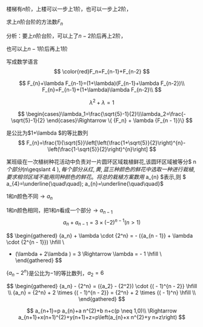 楼梯有$n$阶，上楼可以一步上$1$阶，也可以一步上$2$阶，

求上$n$阶台阶的方法数$F_n$

分析：要上$n$阶台阶，可以上了$n-2$阶后再上$2$阶，

也可以上$n-1$阶后再上$1$阶

写成数学语言
$$
\color{red}F_n=F_{n-1}+F_{n-2}
$$

$$
F_{n}+\lambda F_{n-1}=(1+\lambda)(F_{n-1}+\lambda F_{n-2})\\
F_{n}=F_{n-1}+(1+\lambda)\lambda F_{n-2}\\
$$

$$
\lambda^2+\lambda=1
$$

$$
\begin{cases}\lambda_1=\frac{\sqrt{5}-1}{2}\\\lambda_2=\frac{-\sqrt{5}-1}{2} \end{cases}\Rightarrow \{ {F_n} + \lambda {F_{n - 1}}\}
$$

是公比为$1+\lambda $的等比数列
$$
F_{n}=\frac{1}{\sqrt{5}}\left[\left(\frac{1+\sqrt{5}}{2}\right)^{n}-\left(\frac{1-\sqrt{5}}{2}\right)^{n}\right]
$$





某班级在一次植树种花活动中负责对一片圆环区域栽植鲜花,该圆环区域被等分$ n$个部分$(n\geqslant 4  )$,每个部分从红,黄,蓝三种颜色的鲜花中选取一种进行栽植,要求相邻区域不能用同种颜色的鲜花。将总的栽植方案数用$  a_{n}  $表示,则 $ a_{4}=\underline{\quad\quad}$;$ a_{n}=\underline{\quad\quad}$ 

$1$和$n$颜色不同$\rightarrow a_n$

$1$和$n$颜色相同，把$1$和$n$看成一个部分$\rightarrow a_{n-1}$
$$
a_n+a_{n-1}=3\times(-2)^{n-1}(n>1)
$$

$$
\begin{gathered}
  {a_n} + \lambda  \cdot {2^n} =  - ({a_{n - 1}} + \lambda  \cdot {2^{n - 1}}) \hfill \\
   - (\lambda  + 2\lambda ) = 3 \Rightarrow \lambda  =  - 1 \hfill \\ 
\end{gathered} 
$$

$\{ {a_n} - {2^n}\}$是公比为$-1$的等比数列，$a_2=6$

 	
$$
\begin{gathered}
  {a_n} - {2^n} = ({a_2} - {2^2}) \cdot {( - 1)^{n - 2}} \hfill \\
  {a_n} = {2^n} + 2 \times {( - 1)^{n - 2}} = {2^n} + 2 \times {( - 1)^n} \hfill \\ 
\end{gathered} 
$$

$$
a_{n+1}=p a_{n}+a n^{2}+b n+c(p \neq 1,0)\\ \Rightarrow a_{n+1}+x(n+1)^{2}+y(n+1)+z=p\left(a_{n}+x n^{2}+y n+z\right)
$$



